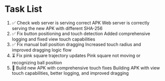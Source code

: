 # Task List

1. ✅ Check web server is serving correct APK
Web server is correctly serving the new APK with different SHA-256
2. ✅ Fix button positioning and touch detection
Added comprehensive logging and fixed view touch capabilities
3. ✅ Fix manual ball position dragging
Increased touch radius and improved dragging logic flow
4. ⏳ Fix pink square trajectory updates
Pink square not moving or recognizing ball position
5. 🔄 Build new APK with comprehensive touch fixes
Building APK with view touch capabilities, better logging, and improved dragging

